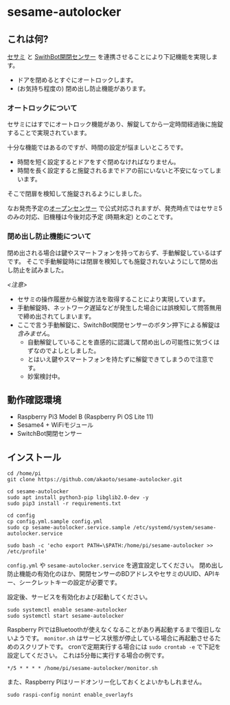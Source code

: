 # sesame-autolocker

## これは何?

[セサミ](https://jp.candyhouse.co/) と [SwithBot開閉センサー](https://www.switchbot.jp/collections/all/products/switchbot-contact-sensor) を連携させることにより下記機能を実現します。

- ドアを閉めるとすぐにオートロックします。
- (お気持ち程度の) 閉め出し防止機能があります。

### オートロックについて

セサミにはすでにオートロック機能があり、解錠してから一定時間経過後に施錠することで実現されています。

十分な機能ではあるのですが、時間の設定が悩ましいところです。
- 時間を短く設定するとドアをすぐ閉めなければなりません。
- 時間を長く設定すると施錠されるまでドアの前にいないと不安になってしまいます。

そこで閉扉を検知して施錠されるようにしました。

なお発売予定の[オープンセンサー](https://jp.candyhouse.co/products/sesame-opensensor) で公式対応されますが、発売時点ではセサミ5のみの対応、旧機種は今後対応予定 (時期未定) とのことです。

### 閉め出し防止機能について

閉め出される場合は鍵やスマートフォンを持っておらず、手動解錠しているはずです。
そこで手動解錠時には閉扉を検知しても施錠されないようにして閉め出し防止を試みました。

*<注意>*
- セサミの操作履歴から解錠方法を取得することにより実現しています。
- 手動解錠時、ネットワーク遅延などが発生した場合には誤検知して問答無用で締め出されてしまいます。
- ここで言う手動解錠に、SwitchBot開閉センサーのボタン押下による解錠は*含みません*。
   - 自動解錠していることを直感的に認識して閉め出しの可能性に気づくはずなのでよしとしました。
   - とはいえ鍵やスマートフォンを持たずに解錠できてしまうので注意です。
   - 妙案検討中。

## 動作確認環境

- Raspberry Pi3 Model B (Raspberry Pi OS Lite 11)
- Sesame4 + WiFiモジュール
- SwitchBot開閉センサー

## インストール

```
cd /home/pi
git clone https://github.com/akaoto/sesame-autolocker.git

cd sesame-autolocker
sudo apt install python3-pip libglib2.0-dev -y
sudo pip3 install -r requirements.txt

cd config
cp config.yml.sample config.yml
sudo cp sesame-autolocker.service.sample /etc/systemd/system/sesame-autolocker.service

sudo bash -c 'echo export PATH=\$PATH:/home/pi/sesame-autolocker >> /etc/profile'
```

`config.yml` や `sesame-autolocker.service` を適宜設定してください。
閉め出し防止機能の有効化のほか、開閉センサーのBDアドレスやセサミのUUID、APIキー、シークレットキーの設定が必要です。

設定後、サービスを有効化および起動してください。

```
sudo systemctl enable sesame-autolocker
sudo systemctl start sesame-autolocker
```

Raspberry PIではBluetoothが使えなくなることがあり再起動するまで復旧しないようです。
`monitor.sh` はサービス状態が停止している場合に再起動させるためのスクリプトです。
cronで定期実行する場合には `sudo crontab -e` で下記を設定してください。
これは5分毎に実行する場合の例です。

```
*/5 * * * * /home/pi/sesame-autolocker/monitor.sh
```

また、Raspberry PIはリードオンリー化しておくとよいかもしれません。

```
sudo raspi-config nonint enable_overlayfs
```
